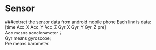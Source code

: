 # Sensor
###extract the sensor data from android mobile phone
Each line is data:[time Acc_X Acc_Y Acc_Z Gyr_X Gyr_Y Gyr_Z pre]</br>
Acc means accelerometer；</br>
Gyr means gyroscope;</br>
Pre means barometer.</br>
